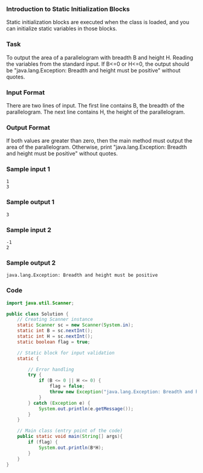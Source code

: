 ### Introduction to Static Initialization Blocks  
Static initialization blocks are executed when the class is loaded, and you can initialize static variables in those blocks.
### Task
To output the area of a parallelogram with breadth B and height H. Reading the variables from the standard input.
If B<=0 or H<=0, the output should be "java.lang.Exception: Breadth and height must be positive" without quotes.
### Input Format  
There are two lines of input. The first line contains B, the breadth of the parallelogram. The next line contains H, the height of the parallelogram.
### Output Format  
If both values are greater than zero, then the main method must output the area of the parallelogram. Otherwise, print "java.lang.Exception: Breadth and height must be positive" without quotes.
### Sample input 1
```
1
3
```
### Sample output 1
```
3
```
### Sample input 2
```
-1
2
```
### Sample output 2
```
java.lang.Exception: Breadth and height must be positive
```
### Code
```java
import java.util.Scanner;

public class Solution {
    // Creating Scanner instance
    static Scanner sc = new Scanner(System.in);
    static int B = sc.nextInt();
    static int H = sc.nextInt();
    static boolean flag = true;

    // Static block for input validation
    static {

        // Error handling
        try {
            if (B <= 0 || H <= 0) {
                flag = false;
                throw new Exception("java.lang.Exception: Breadth and height must be positive");
            }
        } catch (Exception e) {
            System.out.println(e.getMessage());
        }
    }

    // Main class (entry point of the code)
    public static void main(String[] args){
        if (flag) {
            System.out.println(B*H);
        }
    }
}

```
